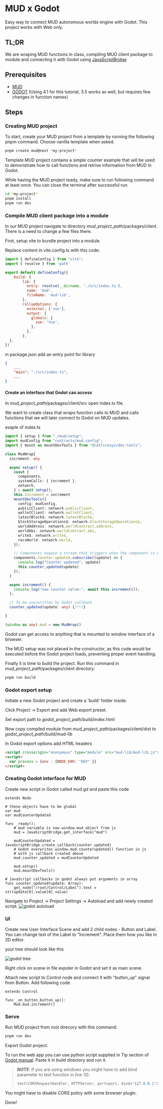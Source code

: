 # MUD x Godot

Easy way to connect MUD autonomous worlds engine with Godot. This project works with Web only.

## TL;DR
We are wraping MUD functions in class, compiling MUD client package to module and connecting it
with Godot using [JavaScriptBridge](https://docs.godotengine.org/en/latest/classes/class_javascriptbridge.html)

## Prerequisites

 - [MUD](https://mud.dev/quick-start)
 - [GODOT](https://godotengine.org/) (Using 4.1 for this tutorial, 3.5 works as well, but requires few changes in function names)

## Steps

### Creating MUD project
To start, create your MUD project from a template by running
the following pnpm command. Choose vanilla template when asked. 

```bash
pnpm create mud@next *my-project*
```

Template MUD project contains a simple counter example that will be used to demonstrate how to call functions and retrive
information from MUD in Godot.

While having the MUD project ready, make sure to run following command at least once.
You can close the terminal after successful run.

```bash
cd *my-project*
pnpm install
pnpm run dev
```

### Compile MUD client package into a module

In our MUD project navigate to directory *mud_project_path*/packages/client.
There is a need to change a few files there.

First, setup vite to bundle project into a module.

Replace content in vite.config.ts with this code:
```js
import { defineConfig } from "vite";
import { resolve } from 'path'

export default defineConfig({
    build: {
        lib: {
          entry: resolve(__dirname, './src/index.ts'),
          name: 'mud',
          fileName: 'mud-lib',
        },
        rollupOptions: {
          external: ['vue'],
          output: {
            globals: {
              vue: 'Vue',
            },
          },
        },
  },
})
```

in package.json add an entry point for library
```json
{
    ...
    "main": "./src/index.ts",
    ...
}
```

#### Create an interface that Godot can access

In *mud_project_path*/packages/client/src open index.ts file.

We want to create class that wraps function calls to MUD and calls functions
that we will later connect to Godot on MUD updates.

exaple of index.ts
```typescript
import { setup } from "./mud/setup";
import mudConfig from "contracts/mud.config";
import { mount as mountDevTools } from "@latticexyz/dev-tools";

class MudWrap{
  increment: any

  async setup() {
    const {
      components,
      systemCalls: { increment },
      network,
    } = await setup();
    this.increment = increment
    mountDevTools({
      config: mudConfig,
      publicClient: network.publicClient,
      walletClient: network.walletClient,
      latestBlock$: network.latestBlock$,
      blockStorageOperations$: network.blockStorageOperations$,
      worldAddress: network.worldContract.address,
      worldAbi: network.worldContract.abi,
      write$: network.write$,
      recsWorld: network.world,
    });

    // Components expose a stream that triggers when the component is updated.
    components.Counter.update$.subscribe((update) => {
      console.log("Counter updated", update)
      this.counter_updated(update)
    });
  }

  async increment() {
    console.log("new counter value:", await this.increment());
  };

  // To be overwritten by Godot callback
  counter_updated(update: any) {/**/}

}

(window as any).mud = new MudWrap()
```

Godot can get access to anything that is mounted to *window* interface of a browser.

The MUD setup was not placed in the constructor, as this code would be executed before the Godot project loads, preventing proper event handling.

Finally it is time to build the project. Run this command in *mud_project_path*/packages/client directory:
```bash
pnpm run build
```

### Godot export setup
Initiate a new Godot project and create a 'build' folder inside.

Click Project -> Export and add Web export preset.

Set export path to *godot_project_path*/build/index.html

Now copy compiled module from
*mud_project_path*/packages/client/dist to
*godot_project_path*/build/mud-lib

In Godot export options add HTML headers

```html
<script crossorigin="anonymous" type="module" src="mud-lib/mud-lib.js"></script>
<script>
  var process = {env : {NODE_ENV: "DEV" }}
</script>
```

### Creating Godot interface for MUD

Create new script in Godot called mud.gd and paste this code

```gdscript
extends Node

# these objects have to be global
var mud
var mudCounterUpdated

func _ready():
	# mud variable is now window.mud object from js
	mud = JavaScriptBridge.get_interface("mud")

	mudCounterUpdated = JavaScriptBridge.create_callback(counter_updated)
	# Godot overwrites window.mud.counterupdated() function in js
	# with js callback created above
	mud.counter_updated = mudCounterUpdated

	mud.setup()
	mud.mountDevTools()

# JavaScript callbacks in godot always put arguments in array
func counter_updated(update: Array):
	get_node("/root/Control/Label").text = str(update[0].value[0].value)
```

Navigate to Project -> Project Settings -> Autoload and add newly created script.
![godot autoload](/imgs/autoload.png)

### UI

Create new User Interface Scene and add 2 child nodes - Button and Label.
You can change text of the Label to "Increment". Place them how you like in 2D editor.

your tree should look like this

![godot tree](/imgs/godot_tree.png)

Right click on scene in file expoler in Godot and set it as main scene.

Attach new script to Control node and connect it with "button_up" signal from Button. Add following code:

```gdscript
extends Control

func _on_button_button_up():
	Mud.mud.increment()
```

### Serve

Run MUD project from root direcory with this command:
```bash
pnpm run dev
```

Export Godot project.

To run the web app you can use python script supplied in Tip
section of [Godot manual](https://docs.godotengine.org/en/latest/tutorials/export/exporting_for_web.html#serving-the-files).
Paste it in build directory and run it.
> **_NOTE_**: If you are using *windows* you might have to add bind parameter to test function in line 35:
> ```python
> test(CORSRequestHandler, HTTPServer, port=port, bind="127.0.0.1")
> ```

You might have to disable CORS policy with some browser plugin.

Done!
